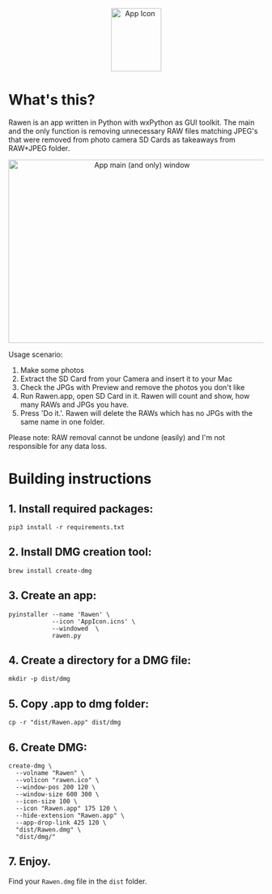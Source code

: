 <p align="center">
  <img width="99" height="125" src="https://images.plurk.com/6QOnj9PXofQKxSyrTgibNV.png" alt="App Icon"/>
</p>

# What's this?
Rawen is an app written in Python with wxPython as GUI toolkit.
The main and the only function is removing unnecessary RAW files matching JPEG's that were removed from photo camera SD Cards as takeaways from RAW+JPEG folder.
<p align="center">
  <img width="512" height="362" src="https://images.plurk.com/6cfoEnPk4kZSZd45321b4I.png" alt="App main (and only) window"/>
</p>
Usage scenario:

1. Make some photos
2. Extract the SD Card from your Camera and insert it to your Mac
3. Check the JPGs with Preview and remove the photos you don't like
4. Run Rawen.app, open SD Card in it. Rawen will count and show, how many 
RAWs and JPGs you have.
5. Press 'Do it.'. Rawen will delete the RAWs which has no JPGs with the 
same name in one folder. 

Please note: RAW removal cannot be undone (easily) and I'm not responsible for any data loss.

# Building instructions
## 1. Install required packages:
```
pip3 install -r requirements.txt
```

## 2. Install DMG creation tool:
```
brew install create-dmg
```

## 3. Create an app:
```
pyinstaller --name 'Rawen' \
            --icon 'AppIcon.icns' \
            --windowed  \
            rawen.py
```

## 4. Create a directory for a DMG file:
```
mkdir -p dist/dmg
```

## 5. Copy .app to dmg folder:
```
cp -r "dist/Rawen.app" dist/dmg
```

## 6. Create DMG:
```
create-dmg \
  --volname "Rawen" \
  --volicon "rawen.ico" \
  --window-pos 200 120 \
  --window-size 600 300 \
  --icon-size 100 \
  --icon "Rawen.app" 175 120 \
  --hide-extension "Rawen.app" \
  --app-drop-link 425 120 \
  "dist/Rawen.dmg" \
  "dist/dmg/"
```

## 7. Enjoy.
Find your `Rawen.dmg` file in the `dist` folder.
